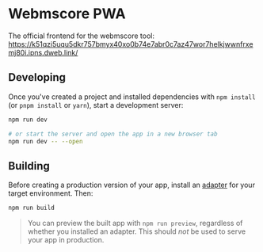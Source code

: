# Webmscore PWA

The official frontend for the webmscore tool: https://k51qzi5uqu5dkr757bmyx40xo0b74e7abr0c7az47wor7helkjwwnfrxemj80i.ipns.dweb.link/

## Developing

Once you've created a project and installed dependencies with `npm install` (or `pnpm install` or `yarn`), start a development server:

```bash
npm run dev

# or start the server and open the app in a new browser tab
npm run dev -- --open
```

## Building

Before creating a production version of your app, install an [adapter](https://kit.svelte.dev/docs#adapters) for your target environment. Then:

```bash
npm run build
```

> You can preview the built app with `npm run preview`, regardless of whether you installed an adapter. This should _not_ be used to serve your app in production.
